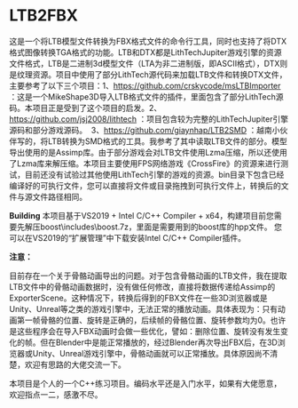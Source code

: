 # LTB2FBX



​	这是一个将LTB模型文件转换为FBX格式文件的命令行工具，同时也支持了将DTX格式图像转换TGA格式的功能。LTB和DTX都是LithTechJupiter游戏引擎的资源文件格式，LTB是二进制3d模型文件（LTA为非二进制版，即ASCII格式），DTX则是纹理资源。
​	项目中使用了部分LithTech源代码来加载LTB文件和转换DTX文件，主要参考了以下三个项目：
​		1、https://github.com/crskycode/msLTBImporter ：这是一个MikeShape3D导入LTB格式文件的插件，里面包含了部分LithTech源码。本项目正是受到了这个项目的启发。
​		2、https://github.com/jsj2008/lithtech ：项目包含较为完整的LithTechJupiter引擎源码和部分游戏源码。
​		3、https://github.com/giaynhap/LTB2SMD ：越南小伙伴写的，将LTB转换为SMD格式的工具。我参考了其中读取LTB文件的部分。
​	模型导出使用的是Assimp库。由于部分游戏会对LTB文件使用Lzma压缩，所以还使用了Lzma库来解压缩。本项目主要使用FPS网络游戏《CrossFire》的资源来进行测试，目前还没有试验过其他使用LithTech引擎的游戏的资源。
​	bin目录下包含已经编译好的可执行文件，您可以直接将文件或目录拖拽到可执行文件上，转换后的文件与源文件路径相同。	



**Building**
	本项目基于VS2019 + Intel C/C++ Compiler + x64，构建项目前您需要先解压boost\includes\boost.7z，里面是需要用到的boost库的hpp文件。
您可以在VS2019的“扩展管理”中下载安装Intel C/C++ Compiler插件。



**注意：**

​	目前存在一个关于骨骼动画导出的问题。对于包含骨骼动画的LTB文件，我在提取LTB文件中的骨骼动画数据时，没有做任何修改，直接将数据传递给Assimp的ExporterScene。这种情况下，转换后得到的FBX文件在一些3D浏览器或是Unity、Unreal等之类的游戏引擎中，无法正常的播放动画。具体表现为：只有动画第一帧骨骼的位置、旋转是正确的，后续帧的骨骼位置、旋转参数均为0。也许是这些程序会在导入FBX动画时会做一些优化，譬如：删除位置、旋转没有发生变化的帧。但在Blender中是能正常播放的，经过Blender再次导出FBX后，在3D浏览器或Unity、Unreal游戏引擎中，骨骼动画就可以正常播放。具体原因尚不清楚，欢迎有思路的大佬交流一下。



本项目是个人的一个C++练习项目。编码水平还是入门水平，如果有大佬愿意，欢迎指点一二，感激不尽。